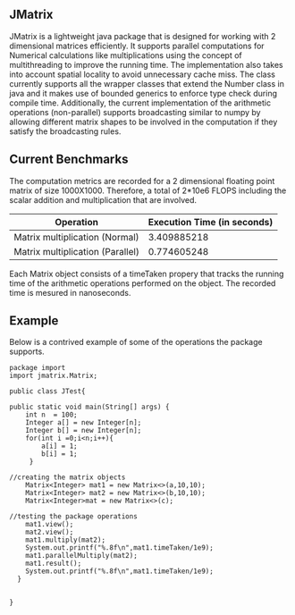 ## JMatrix

JMatrix is a lightweight java package that is designed for working with 2 dimensional matrices efficiently. It supports parallel computations for Numerical calculations like multiplications using the concept of multithreading to improve the running time. The implementation also takes into account spatial locality to avoid unnecessary cache miss. The class currently supports all the wrapper classes that extend the Number class in java and it makes use of bounded generics to enforce type check during compile time. Additionally, the current implementation of the arithmetic operations (non-parallel) supports broadcasting similar to numpy by allowing different matrix shapes to be involved in the computation if they satisfy the broadcasting rules. 

## Current Benchmarks

The computation metrics are recorded for a 2 dimensional floating point matrix of size 1000X1000. Therefore, a total of 2*10e6 FLOPS including the scalar addition and multiplication that are involved.

|			Operation			   |	Execution Time (in seconds)	|	
|----------------------------------|--------------------------------|
| Matrix multiplication (Normal)   |			3.409885218 	    |
| Matrix multiplication (Parallel) |  			0.774605248 	    | 

Each Matrix object consists of a timeTaken propery that tracks the running time of the arithmetic operations performed on the object.
The recorded time is mesured in nanoseconds.

## Example

Below is a contrived example of some of the operations the package supports.

```
package import
import jmatrix.Matrix;
	
public class JTest{
	
public static void main(String[] args) {
	int n  = 100;
	Integer a[] = new Integer[n];
	Integer b[] = new Integer[n];	
	for(int i =0;i<n;i++){
		a[i] = 1;
		b[i] = 1;
	 }
			
//creating the matrix objects
	Matrix<Integer> mat1 = new Matrix<>(a,10,10);
	Matrix<Integer> mat2 = new Matrix<>(b,10,10);
	Matrix<Integer>mat = new Matrix<>(c);
			
//testing the package operations
	mat1.view();
	mat2.view();
	mat1.multiply(mat2);
	System.out.printf("%.8f\n",mat1.timeTaken/1e9);
	mat1.parallelMultiply(mat2);
	mat1.result();
	System.out.printf("%.8f\n",mat1.timeTaken/1e9);
  }
		
	
}
```
